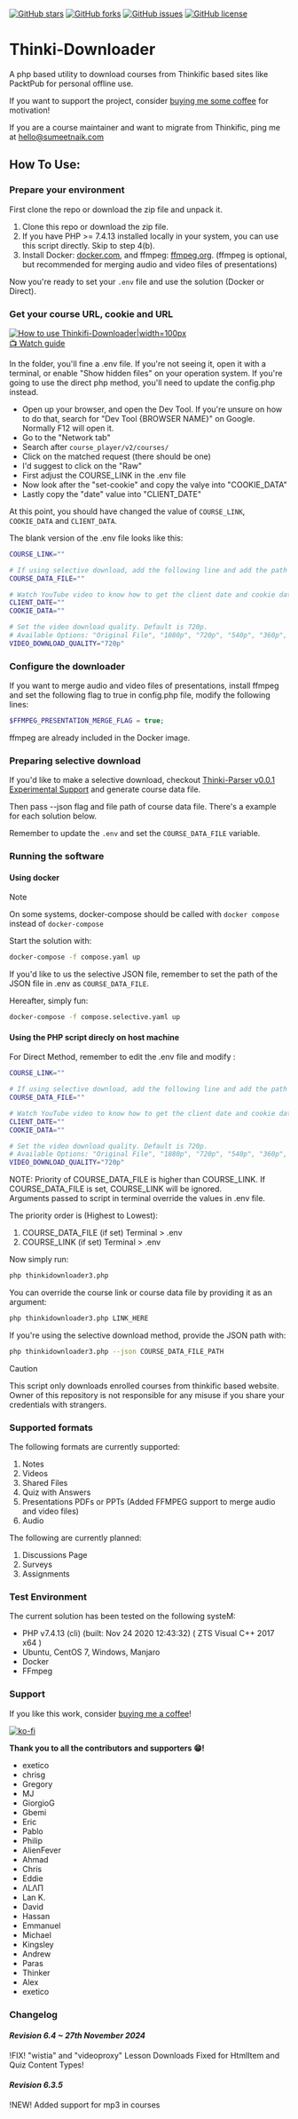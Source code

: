 [![GitHub stars](https://img.shields.io/github/stars/sumeetweb/Thinki-Downloader.svg?style=flat-square)](https://github.com/sumeetweb/Thinki-Downloader/stargazers)
[![GitHub forks](https://img.shields.io/github/forks/sumeetweb/Thinki-Downloader.svg?style=flat-square)](https://github.com/sumeetweb/Thinki-Downloader/network)
[![GitHub issues](https://img.shields.io/github/issues/sumeetweb/Thinki-Downloader.svg?style=flat-square)](https://github.com/sumeetweb/Thinki-Downloader/issues)
[![GitHub license](https://img.shields.io/github/license/sumeetweb/Thinki-Downloader.svg?style=flat-square)](https://github.com/sumeetweb/Thinki-Downloader/blob/master/LICENSE)

# Thinki-Downloader
A php based utility to download courses from Thinkific based sites like PacktPub for personal offline use.  

If you want to support the project, consider [buying me some coffee](https://ko-fi.com/sumeet) for motivation!  

If you are a course maintainer and want to migrate from Thinkific, ping me at hello@sumeetnaik.com  

## How To Use:

### Prepare your environment

First clone the repo or download the zip file and unpack it.

1. Clone this repo or download the zip file.
2. If you have PHP >= 7.4.13 installed locally in your system, you can use this script directly. Skip to step 4(b).
3. Install Docker: [docker.com](https://www.docker.com/), and ffmpeg: [ffmpeg.org](https://ffmpeg.org/). (ffmpeg is optional, but recommended for merging audio and video files of presentations)

Now you're ready to set your `.env` file and use the solution (Docker or Direct).


### Get your course URL, cookie and URL

[![How to use Thinkifi-Downloader|width=100px](https://img.youtube.com/vi/owi-cOcpceI/0.jpg)](https://www.youtube.com/watch?v=owi-cOcpceI)  
[📺 Watch guide](https://www.youtube.com/watch?v=owi-cOcpceI)  

In the folder, you'll fine a .env file. If you're not seeing it, open it with a terminal, or enable "Show hidden files" on your operation system. If you're going to use the direct php method, you'll need to update the config.php instead.

- Open up your browser, and open the Dev Tool. If you're unsure on how to do that, search for "Dev Tool {BROWSER NAME}" on Google. Normally F12 will open it.
- Go to the "Network tab"
- Search after `course_player/v2/courses/`
- Click on the matched request (there should be one)
- I'd suggest to click on the "Raw"
- First adjust the COURSE_LINK in the .env file
- Now look after the "set-cookie" and copy the valye into "COOKIE_DATA"
- Lastly copy the "date" value into "CLIENT_DATE"

At this point, you should have changed the value of `COURSE_LINK`, `COOKIE_DATA` and `CLIENT_DATA`.

The blank version of the .env file looks like this:

```bash
COURSE_LINK=""

# If using selective download, add the following line and add the path of course data file downloaded from Thinki-Parser
COURSE_DATA_FILE=""

# Watch YouTube video to know how to get the client date and cookie data
CLIENT_DATE=""
COOKIE_DATA=""

# Set the video download quality. Default is 720p.
# Available Options: "Original File", "1080p", "720p", "540p", "360p", "224p"
VIDEO_DOWNLOAD_QUALITY="720p"
```

### Configure the downloader

If you want to merge audio and video files of presentations, install ffmpeg and set the following flag to true in config.php file, modify the following lines:
```php
$FFMPEG_PRESENTATION_MERGE_FLAG = true;
```

ffmpeg are already included in the Docker image.

### Preparing selective download

If you'd like to make a selective download, checkout [Thinki-Parser v0.0.1 Experimental Support](https://sumeetweb.github.io/Thinki-Parser/) and generate course data file.  

Then pass --json flag and file path of course data file. There's a example for each solution below.

Remember to update the `.env` and set the `COURSE_DATA_FILE` variable.

### Running the software

#### Using docker

> [!NOTE]
> On some systems, docker-compose should be called with `docker compose` instead of `docker-compose`

Start the solution with:

```bash
docker-compose -f compose.yaml up
```

If you'd like to us the selective JSON file, remember to set the path of the JSON file in .env as `COURSE_DATA_FILE`.

Hereafter, simply fun:

```bash
docker-compose -f compose.selective.yaml up
```


#### Using the PHP script direcly on host machine

For Direct Method, remember to edit the .env file and modify :

```bash
COURSE_LINK=""

# If using selective download, add the following line and add the path of course data file downloaded from Thinki-Parser
COURSE_DATA_FILE=""

# Watch YouTube video to know how to get the client date and cookie data
CLIENT_DATE=""
COOKIE_DATA=""

# Set the video download quality. Default is 720p.
# Available Options: "Original File", "1080p", "720p", "540p", "360p", "224p"
VIDEO_DOWNLOAD_QUALITY="720p"
```
 

NOTE: Priority of COURSE_DATA_FILE is higher than COURSE_LINK. If COURSE_DATA_FILE is set, COURSE_LINK will be ignored.  
Arguments passed to script in terminal override the values in .env file.  

The priority order is (Highest to Lowest):  
1. COURSE_DATA_FILE (if set) Terminal > .env  
2. COURSE_LINK (if set) Terminal > .env  

Now simply run:  
```bash
php thinkidownloader3.php
```

You can override the course link or course data file by providing it as an argument:

```bash
php thinkidownloader3.php LINK_HERE
```

If you're using the selective download method, provide the JSON path with:

```bash
php thinkidownloader3.php --json COURSE_DATA_FILE_PATH
```



> [!CAUTION]
> This script only downloads enrolled courses from thinkific based website. Owner of this repository is not responsible for any misuse if you share your credentials with strangers.  

### Supported formats

The following formats are currently supported:

1. Notes  
2. Videos
3. Shared Files  
4. Quiz with Answers  
5. Presentations PDFs or PPTs (Added FFMPEG support to merge audio and video files)  
6. Audio


The following are currently planned:

1. Discussions Page  
2. Surveys  
3. Assignments  

### Test Environment

The current solution has been tested on the following systeM:

- PHP v7.4.13 (cli) (built: Nov 24 2020 12:43:32) ( ZTS Visual C++ 2017 x64 )  
- Ubuntu, CentOS 7, Windows, Manjaro
- Docker
- FFmpeg


### Support

If you like this work, consider [buying me a coffee](https://ko-fi.com/sumeet)!  

[![ko-fi](https://ko-fi.com/img/githubbutton_sm.svg)](https://ko-fi.com/O5O74Z4Q2)  


**Thank you to all the contributors and supporters 😁!**

- exetico
- chrisg
- Gregory
- MJ
- GiorgioG
- Gbemi
- Eric
- Pablo
- Philip
- AlienFever
- Ahmad
- Chris
- Eddie
- ΛLΛΠ
- Lan K.
- David
- Hassan
- Emmanuel
- Michael
- Kingsley
- Andrew
- Paras
- Thinker
- Alex
- exetico


### Changelog

#### ***Revision 6.4 ~ 27th November 2024***
!FIX! "wistia" and "videoproxy" Lesson Downloads Fixed for HtmlItem and Quiz Content Types!  

#### ***Revision 6.3.5***
!NEW! Added support for mp3 in courses
